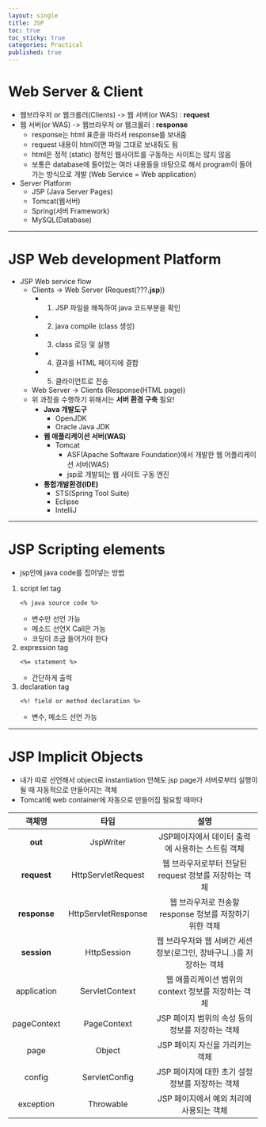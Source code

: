 ```yaml
---
layout: single
title: JSP
toc: true
toc_sticky: true
categories: Practical
published: true
---
```


# Web Server & Client

* 웹브라우저 or 웹크롤러(Clients) -> 웹 서버(or WAS) : **request**
* 웹 서버(or WAS) -> 웹브라우저 or 웹크롤러 : **response**
    * response는 html 표준을 따라서 response를 보내줌
    * request 내용이 html이면 파일 그대로 보내줘도 됨
    * html은 정적 (static) 정적인 웹사이트를 구동하는 사이트는 많지 않음
    * 보통은 database에 들어있는 여러 내용들을 바탕으로 해서 program이 들어가는 방식으로 개발 (Web Service = Web application)
* Server Platform
    * JSP (Java Server Pages) 
    * Tomcat(웹서버)
    * Spring(서버 Framework)
    * MySQL(Database)

--------------

# JSP Web development Platform
* JSP Web service flow
    * Clients -> Web Server (Request(???**.jsp**))
        * 1. JSP 파일을 해독하여 java 코드부분을 확인
        * 2. java compile (class 생성)
        * 3. class 로딩 및 실행
        * 4. 결과를 HTML 페이지에 결합
        * 5. 클라이언트로 전송
    * Web Server -> Clients (Response(HTML page))
    * 위 과정을 수행하기 위해서는 **서버 환경 구축** 필요!
        * **Java 개발도구**
            * OpenJDK
            * Oracle Java JDK
        * **웹 애플리케이션 서버(WAS)**
            * Tomcat
                * ASF(Apache Software Foundation)에서 개발한 웹 어플리케이션 서버(WAS)
                * jsp로 개발되는 웹 사이트 구동 엔진
        * **통합개발환경(IDE)**
            * STS(Spring Tool Suite)
            * Eclipse
            * IntelliJ

--------------

# JSP Scripting elements
* jsp안에 java code를 집어넣는 방법
1. script let tag
	```
	<% java source code %>
	```
	* 변수만 선언 가능
	* 메소드 선언X Call은 가능
	* 코딩이 조금 들어가야 한다
2. expression tag
	```
	<%= statement %>
	```
	* 간단하게 출력
3. declaration tag
	```
	<%! field or method declaration %>
	```
	* 변수, 메소드 선언 가능

--------------

# JSP Implicit Objects
* 내가 따로 선언해서 object로 instantiation 안해도 jsp page가 서버로부터 실행이 될 때 자동적으로 만들어지는 객체
* Tomcat에 web container에 자동으로 만들어짐 필요할 때마다

|객체명|타입|설명|
|:---:|:---:|:---:|
|**out**|JspWriter|JSP페이지에서 데이터 출력에 사용하는 스트림 객체|
|**request**|HttpServletRequest|웹 브라우저로부터 전달된 request 정보를 저장하는 객체|
|**response**|HttpServletResponse|웹 브라우저로 전송할 response 정보를 저장하기 위한 객체|
|**session**|HttpSession|웹 브라우저와 웹 서버간 세션 정보(로그인, 장바구니..)를 저장하는 객체|
|application|ServletContext|웹 애플리케이션 범위의 context 정보를 저장하는 객체|
|pageContext|PageContext|JSP 페이지 범위의 속성 등의 정보를 저장하는 객체|
|page|Object|JSP 페이지 자신을 가리키는 객체|
|config|ServletConfig|JSP 페이지에 대한 초기 설정 정보를 저장하는 객체|
|exception|Throwable|JSP 페이지에서 예외 처리에 사용되는 객체|
